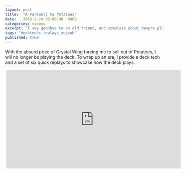 ```yaml
---
layout: post
title:  "A Farewell to Potatoes"
date:   2016-2-24 00:00:00 -0400
categories: videos
excerpt: "I say goodbye to an old friend, and complain about devpro players."
tags: "dechtechs replays yugioh"
published: true
---
```


With the absurd price of Crystal Wing forcing me to sell out of Potatoes, I will no longer be playing the deck.  To wrap up an era, I provide a deck tech and a set of six quick replays to showcase how the deck plays.

<div style="margin:auto;width:560px;padding:3px">

<iframe width="560" height="315" src="https://www.youtube.com/embed/H-3cSGgNFkM" frameborder="0" allowfullscreen></iframe>

</div>
